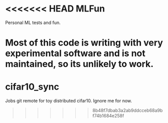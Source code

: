 <<<<<<< HEAD
MLFun
====

Personal ML tests and fun.

Most of this code is writing with very experimental software and is not
maintained, so its unlikely to work.
=======
# cifar10_sync
Jobs git remote for toy distributed cifar10. Ignore me for now.
>>>>>>> 8b48f7dbab3a2ab9ddcceb68a9bf74b1684e258f
